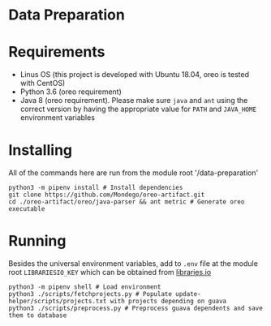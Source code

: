 # **Data Preparation**

# Requirements
- Linus OS (this project is developed with Ubuntu 18.04, oreo is tested with CentOS)
- Python 3.6 (oreo requirement)
- Java 8 (oreo requirement). Please make sure `java` and `ant` using the correct version by having the appropriate value for `PATH` and `JAVA_HOME` environment variables
# Installing
All of the commands here are run from the module root '/data-preparation'
```
python3 -m pipenv install # Install dependencies
git clone https://github.com/Mondego/oreo-artifact.git
cd ./oreo-artifact/oreo/java-parser && ant metric # Generate oreo executable
```
# Running
Besides the universal environment variables, add to `.env` file at the module root `LIBRARIESIO_KEY` which can be obtained from [libraries.io](https://libraries.io/api#authentication)
```
python3 -m pipenv shell # Load environment
python3 ./scripts/fetchprojects.py # Populate update-helper/scripts/projects.txt with projects depending on guava
python3 ./scripts/preprocess.py # Preprocess guava dependents and save them to database
```
